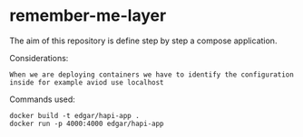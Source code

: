 # remember-me-layer

The aim of this repository is define step by step a compose application.

Considerations:

    When we are deploying containers we have to identify the configuration inside for example aviod use localhost

Commands used:
    
    docker build -t edgar/hapi-app .
    docker run -p 4000:4000 edgar/hapi-app
